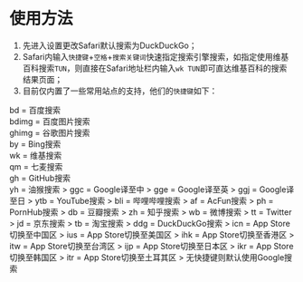# 使用方法

1. 先进入设置更改Safari默认搜索为DuckDuckGo；
2. Safari内输入`快捷键`+`空格`+`搜索关键词`快速指定搜索引擎搜索，如指定使用维基百科搜索`TUN`，则直接在Safari地址栏内输入`wk TUN`即可直达维基百科的搜索结果页面；
3. 目前仅内置了一些常用站点的支持，他们的`快捷键`如下：

<p>bd = 百度搜索<br>bdimg = 百度图片搜索
<br>ghimg = 谷歌图片搜索<br>by = Bing搜索
<br>wk = 维基搜索<br>qm = 七麦搜索
<br>gh = GitHub搜索<br> yh = 油猴搜索
> ggc = Google译至中
> gge = Google译至英
> ggj = Google译至日
> ytb = YouTube搜索
> bli = 哔哩哔哩搜索
> af = AcFun搜索
> ph = PornHub搜索
> db = 豆瓣搜索
> zh = 知乎搜索
> wb = 微博搜索
> tt = Twitter
> jd = 京东搜索
> tb = 淘宝搜索
> ddg = DuckDuckGo搜索
> icn = App Store切换至中国区
> ius = App Store切换至美国区
> ihk = App Store切换至香港区
> itw = App Store切换至台湾区 
> ijp = App Store切换至日本区
> ikr = App Store切换至韩国区 
> itr = App Store切换至土耳其区
> 无快捷键则默认使用Google搜索
